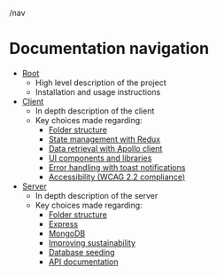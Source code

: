 /nav

# Documentation navigation

- [Root](README.md)
  - High level description of the project
  - Installation and usage instructions
- [Client](client/README.md)
  - In depth description of the client
  - Key choices made regarding:
    - [Folder structure](client/README.md#folder-structure)
    - [State management with Redux](client/README.md#state-management-with-redux)
    - [Data retrieval with Apollo client](client/README.md#data-retrieval-with-apollo-client)
    - [UI components and libraries](client/README.md#ui-components-and-libraries)
    - [Error handling with toast notifications](client/README.md#error-handling-with-toast-notifications)
    - [Accessibility (WCAG 2.2 compliance)](client/README.md#accessibility-wcag-22-compliance)
- [Server](server/README.md)
  - In depth description of the server
  - Key choices made regarding:
    - [Folder structure](server/README.md#folder-structure)
    - [Express](server/README.md#express)
    - [MongoDB](server/README.md#mongodb)
    - [Improving sustainability](server/README.md#improving-sustainability)
    - [Database seeding](server/README.md#database-seeding)
    - [API documentation](server/README.md#api-documentation)
